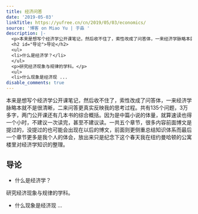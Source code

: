 ```yaml
---
title: 经济问答
date: '2019-05-03'
linkTitle: https://yufree.cn/cn/2019/05/03/economics/
source: '博客 on Miao Yu | 于淼 '
description: |-
  <p>本来是想写个经济学公开课笔记，然后收不住了，索性改成了问答体，一来经济学脉略本就不是很清晰，二来问答更真实反映我的思考过程。共有135个问题，3万多字，两门公开课还有几本书的综合概括。因为是中篇小说的体量，就算速读也得一个小时，不建议一次读完，甚至不建议读。一共五个章节，很多内容前面博文是提过的，没提过的也可能会出现在以后的博文，前面则更侧重总结知识体系而最后一个章节更多是我个人的体会，放出来只是纪念下这个春天我在纽约曼哈顿的公寓楼里对经济学知识的整理。</p>
  <h2 id="导论">导论</h2>
  <ul>
  <li>什么是经济学？</li>
  </ul>
  <p>研究经济现象与规律的学科。</p>
  <ul>
  <li>什么现象是经济现 ...
disable_comments: true
---
```

<p>本来是想写个经济学公开课笔记，然后收不住了，索性改成了问答体，一来经济学脉略本就不是很清晰，二来问答更真实反映我的思考过程。共有135个问题，3万多字，两门公开课还有几本书的综合概括。因为是中篇小说的体量，就算速读也得一个小时，不建议一次读完，甚至不建议读。一共五个章节，很多内容前面博文是提过的，没提过的也可能会出现在以后的博文，前面则更侧重总结知识体系而最后一个章节更多是我个人的体会，放出来只是纪念下这个春天我在纽约曼哈顿的公寓楼里对经济学知识的整理。</p>
<h2 id="导论">导论</h2>
<ul>
<li>什么是经济学？</li>
</ul>
<p>研究经济现象与规律的学科。</p>
<ul>
<li>什么现象是经济现 ...